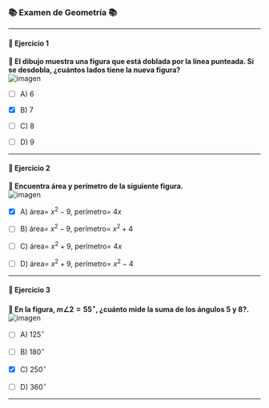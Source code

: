 ### 📚 Examen de Geometría 📚

---

#### **🔢 Ejercicio 1**  
**📝 El dibujo muestra una figura que está doblada por la línea punteada. Si se desdobla, ¿cuántos lados tiene la nueva figura?**  
![imagen](https://github.com/user-attachments/assets/ba5141ee-c077-4ec3-9419-4b76bf185849)


- [ ] A) 6  
- [x] B) 7 
- [ ] C) 8  
- [ ] D) 9  


---

#### **🔢 Ejercicio 2**  
**📝 Encuentra área y perímetro de la siguiente figura.**  
![imagen](https://github.com/user-attachments/assets/b1d672df-781f-4f07-8942-38a616c0490b)

- [x] A) área= $x^2-9$, perímetro= $4x$  
- [ ] B) área= $x^2-9$, perímetro= $x^2+4$ 
- [ ] C) área= $x^2+9$, perímetro= $4x$ 
- [ ] D) área= $x^2+9$, perímetro= $x^2-4$ 


---

#### **🔢 Ejercicio 3**  
**📝 En la figura, $m\angle 2=55^\circ$, ¿cuánto mide la suma de los ángulos 5 y 8?.**  
![imagen](https://github.com/user-attachments/assets/b1d672df-781f-4f07-8942-38a616c0490b)

- [ ] A) $125^\circ$
- [ ] B) $180^\circ$ 
- [x] C) $250^\circ$
- [ ] D) $360^\circ$


---
